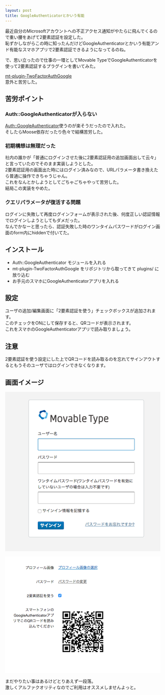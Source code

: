 ```yaml
---
layout: post
title: GoogleAuthenticatorとかいう有能
---
```


最近自分のMicrosoftアカウントへの不正アクセス通知がやたらに飛んでくるので重い腰をあげて2要素認証を設定した。  
恥ずかしながらこの時に知ったんだけどGoogleAuthenticatorとかいう有能アンド有能なスマホアプリで2要素認証できるようになってるのね。  

で、思い立ったので仕事の一環としてMovable TypeでGoogleAuthenticatorを使って2要素認証するプラグインを書いてみた。

[mt-plugin-TwoFactorAuthGoogle](https://github.com/stsap/mt-plugin-TwoFactorAuthGoogle)  
意外と苦労した。  

## 苦労ポイント

### Auth::GoogleAuthenticatorが入らない

[Auth::GoogleAuthenticator](http://search.cpan.org/~corion/Auth-GoogleAuthenticator-0.02/lib/Auth/GoogleAuthenticator.pm)使うのが楽そうだったので入れた。  
そしたらMoose依存だったり色々で結構苦労した。

### 初期構想は無理だった

社内の誰かが「普通にログインさせた後に2要素認証用の追加画面出して云々」と言っていたのでそのまま実装しようとした。  
2要素認証用の画面出た時にはログイン済みなので、URLパラメータ書き換えたら普通に操作できちゃうじゃん。  
これをなんとかしようとしてごちゃごちゃやって苦労した。  
結局この実装をやめた。

### クエリパラメータが復活する問題

ログインに失敗して再度ログインフォームが表示された後、何度正しい認証情報でログインしようとしてもダメだった。  
なんでかなーと思ったら、認証失敗した時のワンタイムパスワードがログイン画面のform内にhiddenで付いてた。  

## インストール

* Auth::GoogleAuthenticator モジュールを入れる
* mt-plugin-TwoFactorAuthGoogle をリポジトリから取ってきて plugins/ に放り込む
* お手元のスマホにGoogleAuthenticatorアプリを入れる

## 設定

ユーザの追加/編集画面に「2要素認証を使う」チェックボックスが追加されます。  
このチェックをONにして保存すると、QRコードが表示されます。  
これをスマホのGoogleAuthenticatorアプリで読み取りましょう。

## 注意

2要素認証を使う設定にした上でQRコードを読み取るのを忘れてサインアウトするともうそのユーザではログインできなくなります。

## 画面イメージ

![ログイン](https://raw.githubusercontent.com/stsap/stsap.github.io/master/images/2015-01-15_1.png)

![ユーザ設定](https://raw.githubusercontent.com/stsap/stsap.github.io/master/images/2015-01-15_2.png)

まだやりたい事はあるけどとりあえず一段落。  
激しくアルファクオリティなのでご利用はオススメしませんよっと。
